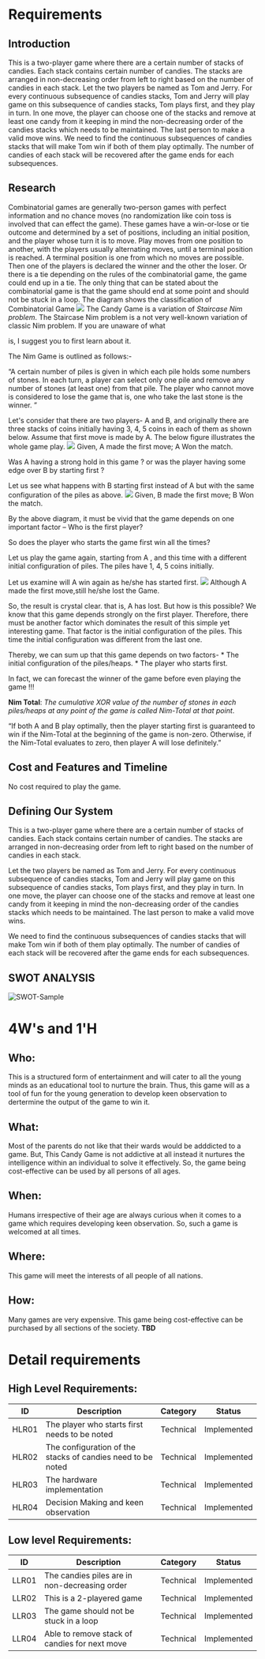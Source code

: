 # Requirements
## Introduction
This is a two-player game where there are a certain number of stacks of candies.
Each stack contains certain number of candies.
The stacks are arranged in non-decreasing order from left to right based on the number of candies in each stack.
Let the two players be named as Tom and Jerry. For every continuous subsequence of candies stacks, Tom and Jerry will play game on this subsequence of candies stacks, Tom plays first, and they play in turn.
In one move, the player can choose one of the stacks and remove at least one candy from it keeping in mind the non-decreasing order of the candies stacks which needs to be maintained. The last person to make a valid move wins.
We need to find the continuous subsequences of candies stacks that will make Tom win if both of them play optimally. The number of candies of each stack will be recovered after the game ends for each subsequences.

## Research
Combinatorial games are generally two-person games with perfect information and no chance moves (no randomization like coin toss is involved that can effect the game).
These games have a win-or-lose or tie outcome and determined by a set of positions, including an initial position, and the player whose turn it is to move.
Play moves from one position to another, with the players usually alternating moves, until a terminal position is reached.
A terminal position is one from which no moves are possible. Then one of the players is declared the winner and the other the loser.
Or there is a tie depending on the rules of the combinatorial game, the game could end up in a tie.
The only thing that can be stated about the combinatorial game is that the game should end at some point and should not be stuck in a loop.
The diagram shows the classification of Combinatorial Game
<img src="https://user-images.githubusercontent.com/80656121/114136449-55abdc00-9928-11eb-9494-0f9cf4538649.PNG">
The Candy Game is a variation of _Staircase Nim problem_. The Staircase Nim problem is a not very well-known variation of classic Nim problem. If you are unaware of what

is, I suggest you to first learn about it.

The Nim Game is outlined as follows:-

“A certain number of piles is given in which each pile holds some numbers of stones. In each turn, a player can select only one pile and remove any number of stones (at least one) from that pile. The player who cannot move is considered to lose the game that is, one who take the last stone is the winner. ”

Let's consider that there are two players- A and B, and originally there are three stacks of coins initially having 3, 4, 5 coins in each of them as shown below. Assume that first move is made by A. The below figure illustrates the whole game play.
<img src="https://user-images.githubusercontent.com/80656121/114065160-fada9c00-98b7-11eb-89a1-457d011f8fe3.PNG">
Given, A made the first move; A Won the match.

Was A having a strong hold in this game ? or was the player having some edge over B by starting first ?

Let us see what happens with B starting first instead of A but with the same configuration of the piles as above.
<img src="https://user-images.githubusercontent.com/80656121/114065261-16de3d80-98b8-11eb-8498-bb29a9018db7.PNG">
Given, B made the first move; B Won the match.

By the above diagram, it must be vivid that the game depends on one important factor – Who is the first player?

So does the player who starts the game first win all the times?

Let us play the game again, starting from A , and this time with a different initial configuration of piles. The piles have 1, 4, 5 coins initially.

Let us examine will A win again as he/she has started first. 
<img src="https://user-images.githubusercontent.com/80656121/114065299-22c9ff80-98b8-11eb-8f30-42b7035bf674.PNG">
Although A made the first move,still he/she lost the Game.

So, the result is crystal clear. that is, A has lost. But how is this possible? We know that this game depends strongly on the first player. Therefore, there must be another factor which dominates the result of this simple yet interesting game. That factor is the initial configuration of the piles. This time the initial configuration was different from the last one.

Thereby, we can sum up that this game depends on two factors- * The initial configuration of the piles/heaps. * The player who starts first.

In fact, we can forecast the winner of the game before even playing the game !!!

**Nim Total**: _The cumulative XOR value of the number of stones in each piles/heaps at any point of the game is called Nim-Total at that point_.

“If both A and B play optimally, then the player starting first is guaranteed to win if the Nim-Total at the beginning of the game is non-zero. Otherwise, if the Nim-Total evaluates to zero, then player A will lose definitely.” 

## Cost and Features and Timeline
No cost required to play the game.

## Defining Our System
   This is a two-player game where there are a certain number of stacks of candies. Each stack contains certain number of candies. The stacks are arranged in non-decreasing order from left to right based on the number of candies in each stack.

Let the two players be named as Tom and Jerry. For every continuous subsequence of candies stacks, Tom and Jerry will play game on this subsequence of candies stacks, Tom plays first, and they play in turn. In one move, the player can choose one of the stacks and remove at least one candy from it keeping in mind the non-decreasing order of the candies stacks which needs to be maintained. The last person to make a valid move wins.

We need to find the continuous subsequences of candies stacks that will make Tom win if both of them play optimally. The number of candies of each stack will be recovered after the game ends for each subsequences.
## SWOT ANALYSIS
![SWOT-Sample](<img src="https://user-images.githubusercontent.com/80656121/114064517-5c4e3b00-98b7-11eb-95cd-4feb7a541d2b.PNG">)

# 4W's and 1'H

## Who:

This is a structured form of entertainment and will cater to all the young minds as an educational tool to nurture the brain. Thus, this game will as a tool of fun for the young generation to develop keen observation to dertermine the output of the game to win it.
## What:

Most of the parents do not like that their wards would be adddicted to a game. But, This Candy Game is not addictive at all instead it nurtures the intelligence within an individual to solve it effectively. So, the game being cost-effective can be used by all persons of all ages.
## When:

Humans irrespective of their age are always curious when it comes to a game which requires developing keen observation. So, such a game is welcomed at all times.

## Where:

This game will meet the interests of all people of all nations.
## How:
Many games are very expensive. This game being cost-effective can be purchased by all sections of the society.
**TBD**

# Detail requirements
## High Level Requirements:
|ID	 |                            Description	                      |  Category |     Status    |
|----|--------------------------------------------------------------|-----------|---------------|
|HLR01	|The player who starts first needs to be noted               | Technical |	  Implemented |
|HLR02	|The configuration of the stacks of candies need to be noted	| Technical |   Implemented |
|HLR03 |The hardware implementation                                 | Technical |   Implemented |
|HLR04 |Decision Making and keen observation                        | Technical |   Implemented |
##  Low level Requirements:
|ID  |                       Description               |  Category |	     Status      |
|----|-------------------------------------------------|-----------|------------------|
|LLR01	|The candies piles are in non-decreasing order	 | Technical |   Implemented    |
|LLR02	|This is a 2-playered game	                     | Technical |   Implemented    |
|LLR03	|The game should not be stuck in a loop	        | Technical |   Implemented    |
|LLR04	|Able to remove stack of candies for next move	 | Technical |   Implemented    |


